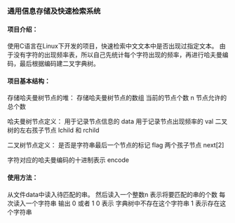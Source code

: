 ### 通用信息存储及快速检索系统

#### 项目介绍：

使用C语言在Linux下开发的项目，快速检索中文文本中是否出现过指定文本。
由于没有字符的出现频率表，所以自己先统计每个字符出现的频率，再进行哈夫曼编码，最后根据编码建二叉字典树。
#### 项目基本结构：
存储哈夫曼树节点的堆：
存储哈夫曼树节点的数组
当前的节点个数  n
节点允许的总个数

哈夫曼树节点定义：
用于记录节点信息的 data
用于记录节点出现频率的 val
二叉树的左右孩子节点 lchild 和 rchild

二叉树节点定义：
是否是字符串最后一个节点的标记 flag
两个孩子节点 next[2]

字符对应的哈夫曼编码的十进制表示 encode

#### 使用方法：
从文件data中读入待匹配的串。
然后读入一个整数n 表示将要匹配的串的个数
每次读入一个字符串 输出 0 或者 1 
0 表示 字典树中不存在这个字符串
1 表示存在这个字符串


